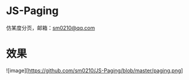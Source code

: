 # JS-Paging
仿某度分页，邮箱：sm0210@qq.com

# 效果



![image][https://github.com/sm0210/JS-Paging/blob/master/paging.png]
